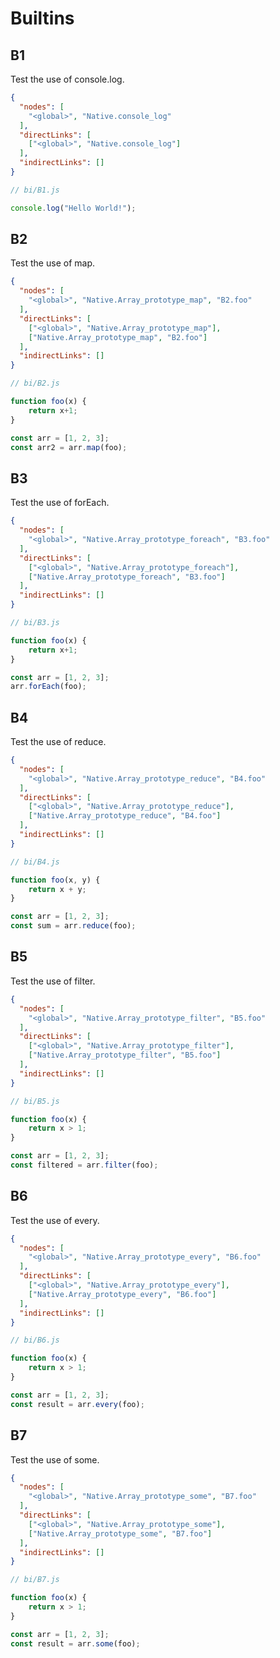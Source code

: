 # Builtins

## B1
[//]: # (MAIN: global)
Test the use of console.log.

```json
{
  "nodes": [
    "<global>", "Native.console_log"
  ],
  "directLinks": [
    ["<global>", "Native.console_log"]
  ],
  "indirectLinks": []
}
```
```js
// bi/B1.js

console.log("Hello World!");
```
[//]: # (END)

## B2
[//]: # (MAIN: global)
Test the use of map.

```json
{
  "nodes": [
    "<global>", "Native.Array_prototype_map", "B2.foo"
  ],
  "directLinks": [
    ["<global>", "Native.Array_prototype_map"],
    ["Native.Array_prototype_map", "B2.foo"]
  ],
  "indirectLinks": []
}
```
```js
// bi/B2.js

function foo(x) {
    return x+1;
}

const arr = [1, 2, 3];
const arr2 = arr.map(foo);
```
[//]: # (END)

## B3
[//]: # (MAIN: global)
Test the use of forEach.

```json
{
  "nodes": [
    "<global>", "Native.Array_prototype_foreach", "B3.foo"
  ],
  "directLinks": [
    ["<global>", "Native.Array_prototype_foreach"],
    ["Native.Array_prototype_foreach", "B3.foo"]
  ],
  "indirectLinks": []
}
```
```js
// bi/B3.js

function foo(x) {
    return x+1;
}

const arr = [1, 2, 3];
arr.forEach(foo);
```
[//]: # (END)

## B4
[//]: # (MAIN: global)
Test the use of reduce.

```json
{
  "nodes": [
    "<global>", "Native.Array_prototype_reduce", "B4.foo"
  ],
  "directLinks": [
    ["<global>", "Native.Array_prototype_reduce"],
    ["Native.Array_prototype_reduce", "B4.foo"]
  ],
  "indirectLinks": []
}
```
```js
// bi/B4.js

function foo(x, y) {
    return x + y;
}

const arr = [1, 2, 3];
const sum = arr.reduce(foo);
```
[//]: # (END)

## B5
[//]: # (MAIN: global)
Test the use of filter.

```json
{
  "nodes": [
    "<global>", "Native.Array_prototype_filter", "B5.foo"
  ],
  "directLinks": [
    ["<global>", "Native.Array_prototype_filter"],
    ["Native.Array_prototype_filter", "B5.foo"]
  ],
  "indirectLinks": []
}
```
```js
// bi/B5.js

function foo(x) {
    return x > 1;
}

const arr = [1, 2, 3];
const filtered = arr.filter(foo);
```
[//]: # (END)

## B6
[//]: # (MAIN: global)
Test the use of every.

```json
{
  "nodes": [
    "<global>", "Native.Array_prototype_every", "B6.foo"
  ],
  "directLinks": [
    ["<global>", "Native.Array_prototype_every"],
    ["Native.Array_prototype_every", "B6.foo"]
  ],
  "indirectLinks": []
}
```
```js
// bi/B6.js

function foo(x) {
    return x > 1;
}

const arr = [1, 2, 3];
const result = arr.every(foo);
```
[//]: # (END)

## B7
[//]: # (MAIN: global)
Test the use of some.

```json
{
  "nodes": [
    "<global>", "Native.Array_prototype_some", "B7.foo"
  ],
  "directLinks": [
    ["<global>", "Native.Array_prototype_some"],
    ["Native.Array_prototype_some", "B7.foo"]
  ],
  "indirectLinks": []
}
```
```js
// bi/B7.js

function foo(x) {
    return x > 1;
}

const arr = [1, 2, 3];
const result = arr.some(foo);
```
[//]: # (END)
